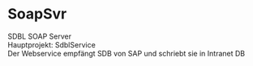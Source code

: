 # SoapSvr
SDBL SOAP Server<br/>
Hauptprojekt: SdblService<br/>
Der Webservice empfängt SDB von SAP und schriebt sie in Intranet DB
